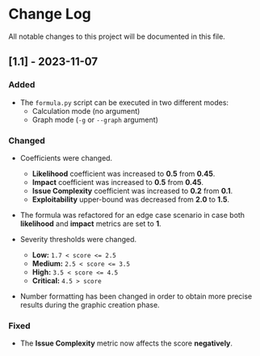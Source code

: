 
# Change Log
All notable changes to this project will be documented in this file.
 
## [1.1] - 2023-11-07
 
### Added
- The `formula.py` script can be executed in two different modes:
    - Calculation mode (no argument)
    - Graph mode (`-g` or `--graph` argument)
 
### Changed
- Coefficients were changed.
    - **Likelihood** coefficient was increased to **0.5** from **0.45**.
    - **Impact** coefficient was increased to **0.5** from **0.45**.
    - **Issue Complexity** coefficient was increased to **0.2** from **0.1**.
    - **Exploitability** upper-bound was decreased from **2.0** to **1.5**.

- The formula was refactored for an edge case scenario in case both **likelihood** and **impact** metrics are set to **1**.

- Severity thresholds were changed.
    - **Low:** `1.7 < score <= 2.5`
    - **Medium:** `2.5 < score <= 3.5`
    - **High:** `3.5 < score <= 4.5`
    - **Critical:** `4.5 > score`

- Number formatting has been changed in order to obtain more precise results during the graphic creation phase.

### Fixed
- The **Issue Complexity** metric now affects the score **negatively**.
 
